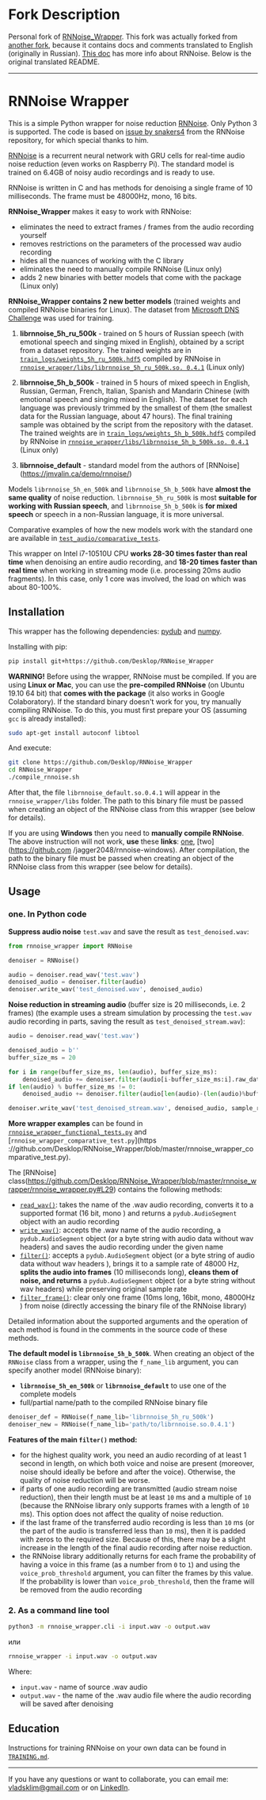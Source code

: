 # Fork Description

Personal fork of [RNNoise_Wrapper](https://github.com/Desklop/RNNoise_Wrapper). This fork was actually forked from [another fork](https://github.com/sidneydavis/RNNoise_Wrapper), because it contains docs and comments translated to English (originally in Russian). [This doc](https://www.big-meter.com/opensource/en/5fe76682e90e736ddf283013.html) has more info about RNNoise. Below is the original translated README.

------------

# RNNoise Wrapper

This is a simple Python wrapper for noise reduction [RNNoise](https://github.com/xiph/rnnoise). Only Python 3 is supported. The code is based on [issue by snakers4](https://github.com/xiph/rnnoise/issues/69) from the RNNoise repository, for which special thanks to him.

[RNNoise](https://jmvalin.ca/demo/rnnoise/) is a recurrent neural network with GRU cells for real-time audio noise reduction (even works on Raspberry Pi). The standard model is trained on 6.4GB of noisy audio recordings and is ready to use.

RNNoise is written in C and has methods for denoising a single frame of 10 milliseconds. The frame must be 48000Hz, mono, 16 bits.

**RNNoise_Wrapper** makes it easy to work with RNNoise:

- eliminates the need to extract frames / frames from the audio recording yourself
- removes restrictions on the parameters of the processed wav audio recording
- hides all the nuances of working with the C library
- eliminates the need to manually compile RNNoise (Linux only)
- adds 2 new binaries with better models that come with the package (Linux only)

**RNNoise_Wrapper contains 2 new better models** (trained weights and compiled RNNoise binaries for Linux). The dataset from [Microsoft DNS Challenge](https://github.com/microsoft/DNS-Challenge) was used for training.

1. **librnnoise_5h_ru_500k** - trained on 5 hours of Russian speech (with emotional speech and singing mixed in English), obtained by a script from a dataset repository. The trained weights are in [`train_logs/weights_5h_ru_500k.hdf5`](https://github.com/Desklop/RNNoise_Wrapper/tree/master/train_logs/weights_5h_ru_500k.hdf5) compiled by RNNoise in [`rnnoise_wrapper/libs/librnnoise_5h_ru_500k.so. 0.4.1`](https://github.com/Desklop/RNNoise_Wrapper/tree/master/rnnoise_wrapper/libs/librnnoise_5h_ru_500k.so.0.4.1) (Linux only)

2. **librnnoise_5h_b_500k** - trained in 5 hours of mixed speech in English, Russian, German, French, Italian, Spanish and Mandarin Chinese (with emotional speech and singing mixed in English). The dataset for each language was previously trimmed by the smallest of them (the smallest data for the Russian language, about 47 hours). The final training sample was obtained by the script from the repository with the dataset. The trained weights are in [`train_logs/weights_5h_b_500k.hdf5`](https://github.com/Desklop/RNNoise_Wrapper/tree/master/train_logs/weights_5h_b_500k.hdf5) compiled by RNNoise in [`rnnoise_wrapper/libs/librnnoise_5h_b_500k.so. 0.4.1`](https://github.com/Desklop/RNNoise_Wrapper/tree/master/rnnoise_wrapper/libs/librnnoise_5h_b_500k.so.0.4.1) (Linux only)

3. **librnnoise_default** - standard model from the authors of [RNNoise] (https://jmvalin.ca/demo/rnnoise/)

Models `librnnoise_5h_en_500k` and `librnnoise_5h_b_500k` have **almost the same quality** of noise reduction. `librnnoise_5h_ru_500k` is most **suitable for working with Russian speech**, and `librnnoise_5h_b_500k` is **for mixed speech** or speech in a non-Russian language, it is more universal.

Comparative examples of how the new models work with the standard one are available in [`test_audio/comparative_tests`](https://github.com/Desklop/RNNoise_Wrapper/tree/master/test_audio/comparative_tests).

This wrapper on Intel i7-10510U CPU **works 28-30 times faster than real time** when denoising an entire audio recording, and **18-20 times faster than real time** when working in streaming mode (i.e. processing 20ms audio fragments). In this case, only 1 core was involved, the load on which was about 80-100%.

## Installation

This wrapper has the following dependencies: [pydub](https://github.com/jiaaro/pydub) and [numpy](https://github.com/numpy/numpy).

Installing with pip:

```bash
pip install git+https://github.com/Desklop/RNNoise_Wrapper
```

**WARNING!** Before using the wrapper, RNNoise must be compiled. If you are using **Linux or Mac**, you can use the **pre-compiled RNNoise** (on Ubuntu 19.10 64 bit) that **comes with the package** (it also works in Google Colaboratory). If the standard binary doesn't work for you, try manually compiling RNNoise. To do this, you must first prepare your OS (assuming `gcc` is already installed):

```bash
sudo apt-get install autoconf libtool
```

And execute:

```bash
git clone https://github.com/Desklop/RNNoise_Wrapper
cd RNNoise_Wrapper
./compile_rnnoise.sh
```

After that, the file `librnnoise_default.so.0.4.1` will appear in the `rnnoise_wrapper/libs` folder. The path to this binary file must be passed when creating an object of the RNNoise class from this wrapper (see below for details).

If you are using **Windows** then you need to **manually compile RNNoise**. The above instruction will not work, **use** these **links**: [one](https://github.com/xiph/rnnoise/issues/34), [two](https://github.com /jagger2048/rnnoise-windows). After compilation, the path to the binary file must be passed when creating an object of the RNNoise class from this wrapper (see below for details).

## Usage

### **one. In Python code**

**Suppress audio noise** `test.wav` and save the result as `test_denoised.wav`:

```python
from rnnoise_wrapper import RNNoise

denoiser = RNNoise()

audio = denoiser.read_wav('test.wav')
denoised_audio = denoiser.filter(audio)
denoiser.write_wav('test_denoised.wav', denoised_audio)
```

**Noise reduction in streaming audio** (buffer size is 20 milliseconds, i.e. 2 frames) (the example uses a stream simulation by processing the `test.wav` audio recording in parts, saving the result as `test_denoised_stream.wav`):

```python
audio = denoiser.read_wav('test.wav')

denoised_audio = b''
buffer_size_ms = 20

for i in range(buffer_size_ms, len(audio), buffer_size_ms):
    denoised_audio += denoiser.filter(audio[i-buffer_size_ms:i].raw_data, sample_rate=audio.frame_rate)
if len(audio) % buffer_size_ms != 0:
    denoised_audio += denoiser.filter(audio[len(audio)-(len(audio)%buffer_size_ms):].raw_data, sample_rate=audio.frame_rate)

denoiser.write_wav('test_denoised_stream.wav', denoised_audio, sample_rate=audio.frame_rate)
```

**More wrapper examples** can be found in [`rnnoise_wrapper_functional_tests.py`](https://github.com/Desklop/RNNoise_Wrapper/blob/master/rnnoise_wrapper_functional_tests.py) and [`rnnoise_wrapper_comparative_test.py`](https ://github.com/Desklop/RNNoise_Wrapper/blob/master/rnnoise_wrapper_comparative_test.py).

The [RNNoise] class(https://github.com/Desklop/RNNoise_Wrapper/blob/master/rnnoise_wrapper/rnnoise_wrapper.py#L29) contains the following methods:

- [`read_wav()`](https://github.com/Desklop/RNNoise_Wrapper/blob/master/rnnoise_wrapper/rnnoise_wrapper.py#L256): takes the name of the .wav audio recording, converts it to a supported format (16 bit, mono ) and returns a `pydub.AudioSegment` object with an audio recording
- [`write_wav()`](https://github.com/Desklop/RNNoise_Wrapper/blob/master/rnnoise_wrapper/rnnoise_wrapper.py#L277): accepts the .wav name of the audio recording, a `pydub.AudioSegment` object (or a byte string with audio data without wav headers) and saves the audio recording under the given name
- [`filter()`](https://github.com/Desklop/RNNoise_Wrapper/blob/master/rnnoise_wrapper/rnnoise_wrapper.py#L150): accepts a `pydub.AudioSegment` object (or a byte string of audio data without wav headers ), brings it to a sample rate of 48000 Hz, **splits the audio into frames** (10 milliseconds long), **cleans them of noise, and returns** a `pydub.AudioSegment` object (or a byte string without wav headers) while preserving original sample rate
- [`filter_frame()`](https://github.com/Desklop/RNNoise_Wrapper/blob/master/rnnoise_wrapper/rnnoise_wrapper.py#L128): clear only one frame (10ms long, 16bit, mono, 48000Hz ) from noise (directly accessing the binary file of the RNNoise library)

Detailed information about the supported arguments and the operation of each method is found in the comments in the source code of these methods.

**The default model is `librnnoise_5h_b_500k`**. When creating an object of the `RNNoise` class from a wrapper, using the `f_name_lib` argument, you can specify another model (RNNoise binary):

- **`librnnoise_5h_en_500k`** or **`librnnoise_default`** to use one of the complete models
- full/partial name/path to the compiled RNNoise binary file

```python
denoiser_def = RNNoise(f_name_lib='librnnoise_5h_ru_500k')
denoiser_new = RNNoise(f_name_lib='path/to/librnnoise.so.0.4.1')
```

**Features of the main `filter()` method:**

- for the highest quality work, you need an audio recording of at least 1 second in length, on which both voice and noise are present (moreover, noise should ideally be before and after the voice). Otherwise, the quality of noise reduction will be worse.
- if parts of one audio recording are transmitted (audio stream noise reduction), then their length must be at least `10` ms and a multiple of `10` (because the RNNoise library only supports frames with a length of `10` ms). This option does not affect the quality of noise reduction.
- if the last frame of the transferred audio recording is less than `10` ms (or the part of the audio is transferred less than `10` ms), then it is padded with zeros to the required size. Because of this, there may be a slight increase in the length of the final audio recording after noise reduction.
- the RNNoise library additionally returns for each frame the probability of having a voice in this frame (as a number from `0` to `1`) and using the `voice_prob_threshold` argument, you can filter the frames by this value. If the probability is lower than `voice_prob_threshold`, then the frame will be removed from the audio recording

### **2. As a command line tool**

```bash
python3 -m rnnoise_wrapper.cli -i input.wav -o output.wav
```

или

```bash
rnnoise_wrapper -i input.wav -o output.wav
```

Where:

- `input.wav` - name of source .wav audio
- `output.wav` - the name of the .wav audio file where the audio recording will be saved after denoising

## Education

Instructions for training RNNoise on your own data can be found in [`TRAINING.md`](https://github.com/Desklop/RNNoise_Wrapper/tree/master/TRAINING.md).

---

If you have any questions or want to collaborate, you can email me: vladsklim@gmail.com or on [LinkedIn](https://www.linkedin.com/in/vladklim/).
